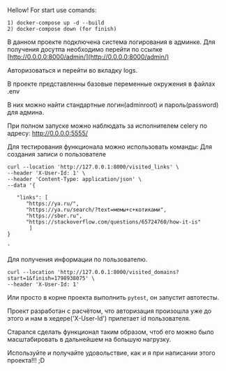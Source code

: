 Hellow!
For start use comands:

```
1) docker-compose up -d --build
2) docker-compose down (for finish)
```


В данном проекте подключена система логирования в админке.
Для получения досутпа необходимо перейти по ссылке
[http://0.0.0.0:8000/admin/](http://0.0.0.0:8000/admin/)

Авторизоваться и перейти во вкладку logs.

В проекте представленны базовые переменные окружения в файлах .env

В них можно найти стандартные логин(adminroot) и пароль(password) для админа.

При полном запуске можно наблюдать за исполнителем celery по адресу:
[http://0.0.0.0:5555/ ](http://0.0.0.0:5555/)

Для тестирования функционала можно использовать команды:
Для создания записи о пользователе

```
curl --location 'http://127.0.0.1:8000/visited_links' \
--header 'X-User-Id: 1' \
--header 'Content-Type: application/json' \
--data '{

   "links": [
      "https://ya.ru/",
      "https://ya.ru/search/?text=мемы+с+котиками",
      "https://sber.ru",
      "https://stackoverflow.com/questions/65724760/how-it-is"
       ]	
}

'
```

Для получения информации по пользователю.

```
curl --location 'http://127.0.0.1:8000/visited_domains?start=1&finish=1798938075' \
--header 'X-User-Id: 1'
```

Или просто в корне проекта выполнить `pytest`, он запустит автотесты.

Проект разработан с расчётом, что авторизация произошла уже до этого и нам в хедере('X-User-Id') прилетает id
пользователя. 

Старался сделать функционал таким образом, чтоб его можно было масштабировать в дальнейшем на большую нагрузку.

Используйте и получайте удовольствие, как и я при написании этого проекта!!!
;D

